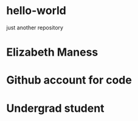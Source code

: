 # hello-world
just another repository
# Elizabeth Maness
# Github account for code
# Undergrad student
